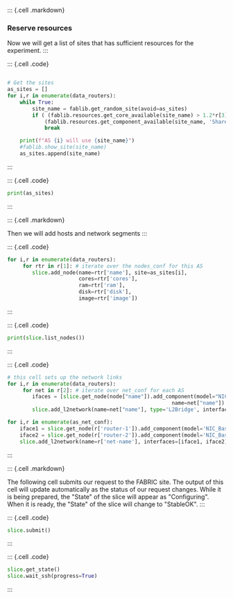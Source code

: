 
::: {.cell .markdown}
### Reserve resources

Now we will get a list of sites that has sufficient resources for the experiment.
:::


::: {.cell .code}
```python

# Get the sites
as_sites = []
for i,r in enumerate(data_routers):   
    while True:
        site_name = fablib.get_random_site(avoid=as_sites)
        if ( (fablib.resources.get_core_available(site_name) > 1.2*r[3]['cores']) and
            (fablib.resources.get_component_available(site_name, 'SharedNIC-ConnectX-6') > 1.2**r[3]['nic']) ):
            break

    print(f"AS {i} will use {site_name}")
    #fablib.show_site(site_name)
    as_sites.append(site_name)

```
:::

::: {.cell .code}
```python
print(as_sites)
```
:::

::: {.cell .markdown}

Then we will add hosts and network segments
:::

::: {.cell .code}
```python
for i,r in enumerate(data_routers):
     for rtr in r[1]: # iterate over the nodes_conf for this AS
        slice.add_node(name=rtr['name'], site=as_sites[i], 
                       cores=rtr['cores'], 
                       ram=rtr['ram'], 
                       disk=rtr['disk'], 
                       image=rtr['image'])
```
:::




::: {.cell .code}
```python
print(slice.list_nodes())
```
:::


::: {.cell .code}
```python
# this cell sets up the network links 
for i,r in enumerate(data_routers):
     for net in r[2]: # iterate over net_conf for each AS
        ifaces = [slice.get_node(node["name"]).add_component(model="NIC_Basic", 
                                                     name=net["name"]).get_interfaces()[0] for node in net['nodes'] ]
        slice.add_l2network(name=net["name"], type='L2Bridge', interfaces=ifaces)

for i,r in enumerate(as_net_conf):
    iface1 = slice.get_node(r['router-1']).add_component(model='NIC_Basic', name=r['net-name']).get_interfaces()[0]
    iface2 = slice.get_node(r['router-2']).add_component(model='NIC_Basic', name=r['net-name']).get_interfaces()[0]
    slice.add_l2network(name=r['net-name'], interfaces=[iface1, iface2])
```
:::


::: {.cell .markdown}

The following cell submits our request to the FABRIC site. The output of this cell will update automatically as the status of our request changes.
While it is being prepared, the "State" of the slice will appear as "Configuring".
When it is ready, the "State" of the slice will change to "StableOK".
:::


::: {.cell .code}
```python
slice.submit()
```
:::


::: {.cell .code}
```python
slice.get_state()
slice.wait_ssh(progress=True)
```
:::
